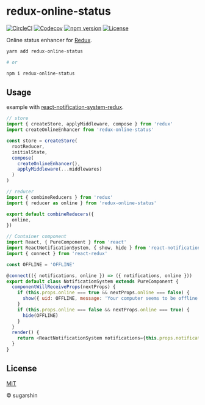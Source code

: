 # redux-online-status

[![CircleCI][circleci-image]][circleci-url]
[![Codecov][codecov-image]][codecov-url]
[![npm version][npm-image]][npm-url]
[![License][license-image]][license-url]

Online status enhancer for [Redux](http://redux.js.org/).

```bash
yarn add redux-online-status

# or

npm i redux-online-status
```

## Usage

example with [react-notification-system-redux](https://github.com/gor181/react-notification-system-redux).

```js
// store
import { createStore, applyMiddleware, compose } from 'redux'
import createOnlineEnhancer from 'redux-online-status'

const store = createStore(
  rootReducer,
  initialState,
  compose(
    createOnlineEnhancer(),
    applyMiddleware(...middlewares)
  )
)

// reducer
import { combineReducers } from 'redux'
import { reducer as online } from 'redux-online-status'

export default combineReducers({
  online,
})

// Container component
import React, { PureComponent } from 'react'
import ReactNotificationSystem, { show, hide } from 'react-notification-system-redux'
import { connect } from 'react-redux'

const OFFLINE = 'OFFLINE'

@connect(({ notifications, online }) => ({ notifications, online }))
export default class NotificationSystem extends PureComponent {
  componentWillReceiveProps(nextProps) {
    if (this.props.online === true && nextProps.online === false) {
      show({ uid: OFFLINE, message: 'Your computer seems to be offline.' })
    }
    if (this.props.online === false && nextProps.online === true) {
      hide(OFFLINE)
    }
  }
  render() {
    return <ReactNotificationSystem notifications={this.props.notifications} />
  }
}
```
## License

[MIT][license-url]

© sugarshin

[circleci-image]: https://circleci.com/gh/sugarshin/redux-online-status/tree/master.svg
[circleci-url]: https://circleci.com/gh/sugarshin/redux-online-status/tree/master
[codecov-image]: https://codecov.io/gh/sugarshin/redux-online-status/branch/master/graph/badge.svg
[codecov-url]: https://codecov.io/gh/sugarshin/redux-online-status
[npm-image]: https://img.shields.io/npm/v/redux-online-status.svg?style=flat-square
[npm-url]: https://www.npmjs.org/package/redux-online-status
[license-image]: https://img.shields.io/:license-mit-blue.svg?style=flat-square
[license-url]: https://sugarshin.mit-license.org/
